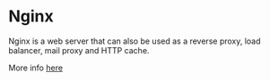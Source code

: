 # Nginx

Nginx is a web server that can also be used as a reverse proxy, load balancer, mail proxy and HTTP cache.

More info [here](https://nginx.org/en/)
